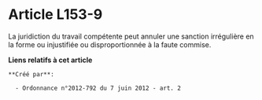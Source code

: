 # Article L153-9

La juridiction du travail compétente peut annuler une sanction irrégulière en la forme ou injustifiée ou disproportionnée à
la faute commise.

**Liens relatifs à cet article**

	**Créé par**:

	  - Ordonnance n°2012-792 du 7 juin 2012 - art. 2
